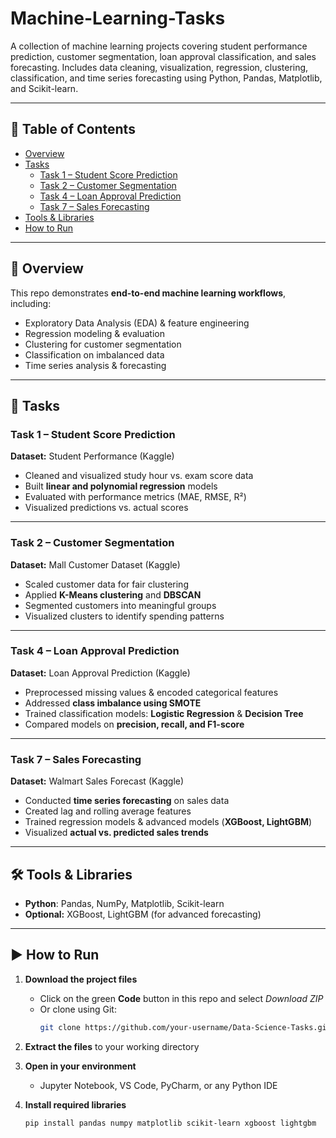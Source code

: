# Machine-Learning-Tasks
  
A collection of machine learning projects covering student performance prediction, customer segmentation, loan approval classification, and sales forecasting. Includes data cleaning, visualization, regression, clustering, classification, and time series forecasting using Python, Pandas, Matplotlib, and Scikit-learn.  

---

## 📌 Table of Contents  
- [Overview](#-overview)  
- [Tasks](#-tasks)  
  - [Task 1 – Student Score Prediction](#task-1--student-score-prediction)  
  - [Task 2 – Customer Segmentation](#task-2--customer-segmentation)  
  - [Task 4 – Loan Approval Prediction](#task-4--loan-approval-prediction)  
  - [Task 7 – Sales Forecasting](#task-7--sales-forecasting)  
- [Tools & Libraries](#-tools--libraries)  
- [How to Run](#️-how-to-run)  

---

## 🔹 Overview  
This repo demonstrates **end-to-end machine learning workflows**, including:  
- Exploratory Data Analysis (EDA) & feature engineering  
- Regression modeling & evaluation  
- Clustering for customer segmentation  
- Classification on imbalanced data  
- Time series analysis & forecasting  

---

## 📂 Tasks  

### Task 1 – Student Score Prediction  
**Dataset:** Student Performance (Kaggle)  
- Cleaned and visualized study hour vs. exam score data  
- Built **linear and polynomial regression** models  
- Evaluated with performance metrics (MAE, RMSE, R²)  
- Visualized predictions vs. actual scores  

---

### Task 2 – Customer Segmentation  
**Dataset:** Mall Customer Dataset (Kaggle)  
- Scaled customer data for fair clustering  
- Applied **K-Means clustering** and **DBSCAN**  
- Segmented customers into meaningful groups  
- Visualized clusters to identify spending patterns  

---

### Task 4 – Loan Approval Prediction  
**Dataset:** Loan Approval Prediction (Kaggle)  
- Preprocessed missing values & encoded categorical features  
- Addressed **class imbalance using SMOTE**  
- Trained classification models: **Logistic Regression** & **Decision Tree**  
- Compared models on **precision, recall, and F1-score**  

---

### Task 7 – Sales Forecasting  
**Dataset:** Walmart Sales Forecast (Kaggle)  
- Conducted **time series forecasting** on sales data  
- Created lag and rolling average features  
- Trained regression models & advanced models (**XGBoost, LightGBM**)  
- Visualized **actual vs. predicted sales trends**  

---

## 🛠 Tools & Libraries  
- **Python**: Pandas, NumPy, Matplotlib, Scikit-learn  
- **Optional:** XGBoost, LightGBM (for advanced forecasting)  

---

## ▶️ How to Run  

1. **Download the project files**  
   - Click on the green **Code** button in this repo and select *Download ZIP*  
   - Or clone using Git:  
     ```bash
     git clone https://github.com/your-username/Data-Science-Tasks.git
     ```  

2. **Extract the files** to your working directory  

3. **Open in your environment**  
   - Jupyter Notebook, VS Code, PyCharm, or any Python IDE  

4. **Install required libraries**  
   ```bash
   pip install pandas numpy matplotlib scikit-learn xgboost lightgbm
